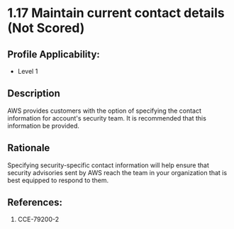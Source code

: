 # 1.17 Maintain current contact details (Not Scored)

## Profile Applicability:

- Level 1

## Description

AWS provides customers with the option of specifying the contact information for account's security team. It is recommended that this information be provided.

## Rationale

Specifying security-specific contact information will help ensure that security advisories sent by AWS reach the team in your organization that is best equipped to respond to them.

## References:

1. CCE-79200-2